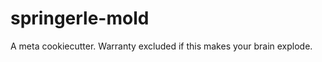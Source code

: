springerle-mold
===============

A meta cookiecutter. Warranty excluded if this makes your brain explode.

